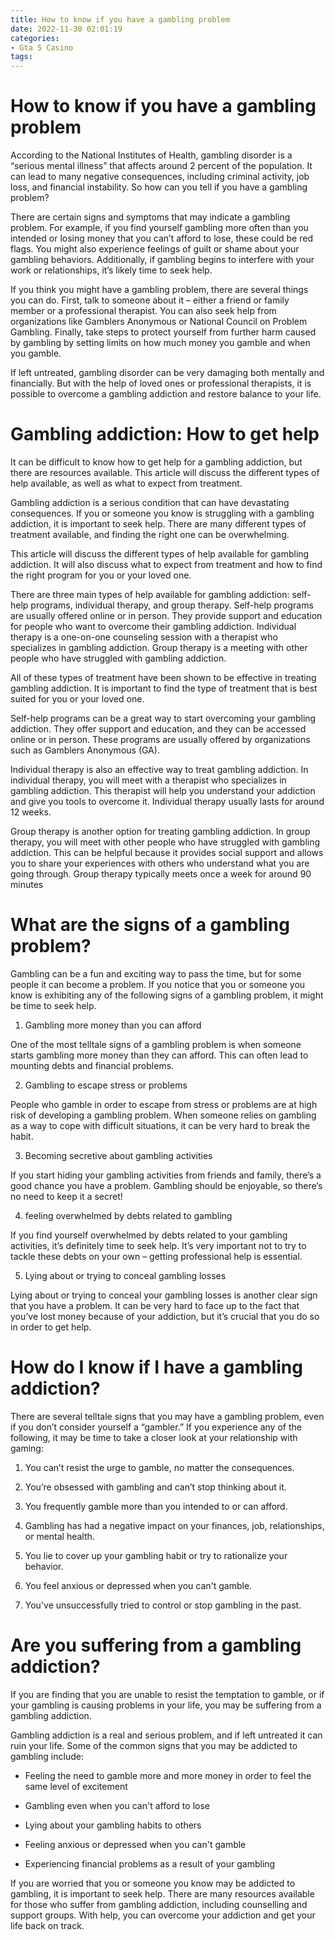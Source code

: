 ```yaml
---
title: How to know if you have a gambling problem 
date: 2022-11-30 02:01:19
categories:
- Gta 5 Casino
tags:
---
```



#  How to know if you have a gambling problem 

According to the National Institutes of Health, gambling disorder is a “serious mental illness” that affects around 2 percent of the population. It can lead to many negative consequences, including criminal activity, job loss, and financial instability. So how can you tell if you have a gambling problem? 

There are certain signs and symptoms that may indicate a gambling problem. For example, if you find yourself gambling more often than you intended or losing money that you can’t afford to lose, these could be red flags. You might also experience feelings of guilt or shame about your gambling behaviors. Additionally, if gambling begins to interfere with your work or relationships, it’s likely time to seek help. 

If you think you might have a gambling problem, there are several things you can do. First, talk to someone about it – either a friend or family member or a professional therapist. You can also seek help from organizations like Gamblers Anonymous or National Council on Problem Gambling. Finally, take steps to protect yourself from further harm caused by gambling by setting limits on how much money you gamble and when you gamble. 

If left untreated, gambling disorder can be very damaging both mentally and financially. But with the help of loved ones or professional therapists, it is possible to overcome a gambling addiction and restore balance to your life.

#  Gambling addiction: How to get help 

It can be difficult to know how to get help for a gambling addiction, but there are resources available. This article will discuss the different types of help available, as well as what to expect from treatment.

Gambling addiction is a serious condition that can have devastating consequences. If you or someone you know is struggling with a gambling addiction, it is important to seek help. There are many different types of treatment available, and finding the right one can be overwhelming.

This article will discuss the different types of help available for gambling addiction. It will also discuss what to expect from treatment and how to find the right program for you or your loved one.

There are three main types of help available for gambling addiction: self-help programs, individual therapy, and group therapy. Self-help programs are usually offered online or in person. They provide support and education for people who want to overcome their gambling addiction. Individual therapy is a one-on-one counseling session with a therapist who specializes in gambling addiction. Group therapy is a meeting with other people who have struggled with gambling addiction.

All of these types of treatment have been shown to be effective in treating gambling addiction. It is important to find the type of treatment that is best suited for you or your loved one.

Self-help programs can be a great way to start overcoming your gambling addiction. They offer support and education, and they can be accessed online or in person. These programs are usually offered by organizations such as Gamblers Anonymous (GA).

Individual therapy is also an effective way to treat gambling addiction. In individual therapy, you will meet with a therapist who specializes in gambling addiction. This therapist will help you understand your addiction and give you tools to overcome it. Individual therapy usually lasts for around 12 weeks.

Group therapy is another option for treating gambling addiction. In group therapy, you will meet with other people who have struggled with gambling addiction. This can be helpful because it provides social support and allows you to share your experiences with others who understand what you are going through. Group therapy typically meets once a week for around 90 minutes

#  What are the signs of a gambling problem? 

Gambling can be a fun and exciting way to pass the time, but for some people it can become a problem. If you notice that you or someone you know is exhibiting any of the following signs of a gambling problem, it might be time to seek help.

1. Gambling more money than you can afford

One of the most telltale signs of a gambling problem is when someone starts gambling more money than they can afford. This can often lead to mounting debts and financial problems.

2. Gambling to escape stress or problems

People who gamble in order to escape from stress or problems are at high risk of developing a gambling problem. When someone relies on gambling as a way to cope with difficult situations, it can be very hard to break the habit.

3. Becoming secretive about gambling activities

If you start hiding your gambling activities from friends and family, there’s a good chance you have a problem. Gambling should be enjoyable, so there’s no need to keep it a secret!

4. feeling overwhelmed by debts related to gambling

If you find yourself overwhelmed by debts related to your gambling activities, it’s definitely time to seek help. It’s very important not to try to tackle these debts on your own – getting professional help is essential.

5. Lying about or trying to conceal gambling losses

Lying about or trying to conceal your gambling losses is another clear sign that you have a problem. It can be very hard to face up to the fact that you’ve lost money because of your addiction, but it’s crucial that you do so in order to get help.

#  How do I know if I have a gambling addiction? 

There are several telltale signs that you may have a gambling problem, even if you don’t consider yourself a “gambler.” If you experience any of the following, it may be time to take a closer look at your relationship with gaming:

1. You can’t resist the urge to gamble, no matter the consequences.

2. You’re obsessed with gambling and can’t stop thinking about it.

3. You frequently gamble more than you intended to or can afford.

4. Gambling has had a negative impact on your finances, job, relationships, or mental health.

5. You lie to cover up your gambling habit or try to rationalize your behavior.

6. You feel anxious or depressed when you can't gamble.

7. You've unsuccessfully tried to control or stop gambling in the past.

#  Are you suffering from a gambling addiction?

If you are finding that you are unable to resist the temptation to gamble, or if your gambling is causing problems in your life, you may be suffering from a gambling addiction.

Gambling addiction is a real and serious problem, and if left untreated it can ruin your life. Some of the common signs that you may be addicted to gambling include:

* Feeling the need to gamble more and more money in order to feel the same level of excitement

* Gambling even when you can't afford to lose

* Lying about your gambling habits to others

* Feeling anxious or depressed when you can't gamble

* Experiencing financial problems as a result of your gambling

If you are worried that you or someone you know may be addicted to gambling, it is important to seek help. There are many resources available for those who suffer from gambling addiction, including counselling and support groups. With help, you can overcome your addiction and get your life back on track.